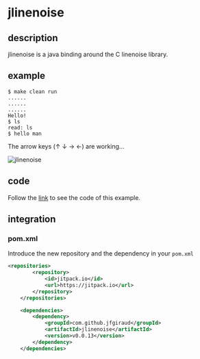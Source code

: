 # jlinenoise

## description
jlinenoise is a java binding around the C linenoise library.

## example
```
$ make clean run
......
......
......
Hello!
$ ls
read: ls
$ hello man
```

The arrow keys (↑ ↓ → ←) are working...

![jlinenoise](https://github.com/jfgiraud/jlinenoise/assets/505040/42c6b923-50a9-4591-9145-7cb9bfa3317b)

## code
Follow the [link](src/main/java/com/github/jfgiraud/jlinenoise) to see the code of this example.

## integration

### pom.xml

Introduce the new repository and the dependency in your `pom.xml`

```xml
<repositories>
        <repository>
            <id>jitpack.io</id>
            <url>https://jitpack.io</url>
        </repository>
    </repositories>

    <dependencies>
        <dependency>
            <groupId>com.github.jfgiraud</groupId>
            <artifactId>jlinenoise</artifactId>
            <version>v0.0.13</version>
        </dependency>
    </dependencies>
```
